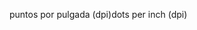 <span data-ttu-id="fe065-101">puntos por pulgada (dpi)</span><span class="sxs-lookup"><span data-stu-id="fe065-101">dots per inch (dpi)</span></span>